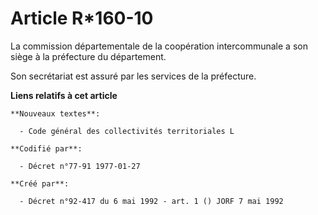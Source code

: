 # Article R*160-10

La commission départementale de la coopération intercommunale a son siège à la préfecture du département.

Son secrétariat est assuré par les services de la préfecture.

**Liens relatifs à cet article**

	**Nouveaux textes**:

	  - Code général des collectivités territoriales L

	**Codifié par**:

	  - Décret n°77-91 1977-01-27

	**Créé par**:

	  - Décret n°92-417 du 6 mai 1992 - art. 1 () JORF 7 mai 1992
